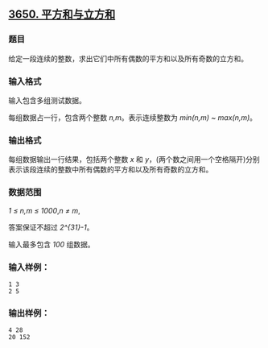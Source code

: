 ## [3650. 平方和与立方和](https://www.acwing.com/problem/content/3653/)

### 题目

给定一段连续的整数，求出它们中所有偶数的平方和以及所有奇数的立方和。

### 输入格式

输入包含多组测试数据。

每组数据占一行，包含两个整数 *n,m*。表示连续整数为 *min(n,m) ~ max(n,m)*。

### 输出格式

每组数据输出一行结果，包括两个整数 *x* 和 *y*，(两个数之间用一个空格隔开)分别表示该段连续的整数中所有偶数的平方和以及所有奇数的立方和。

### 数据范围

*1 ≤ n,m ≤ 1000*,*n ≠ m*,

答案保证不超过 *2^{31}-1*。

输入最多包含 *100* 组数据。

### 输入样例：

```
1 3
2 5
```

### 输出样例：

```
4 28
20 152
```

